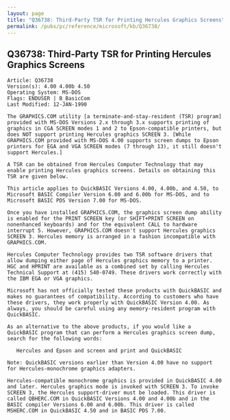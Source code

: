 ```yaml
---
layout: page
title: "Q36738: Third-Party TSR for Printing Hercules Graphics Screens"
permalink: /pubs/pc/reference/microsoft/kb/Q36738/
---
```


## Q36738: Third-Party TSR for Printing Hercules Graphics Screens

	Article: Q36738
	Version(s): 4.00 4.00b 4.50
	Operating System: MS-DOS
	Flags: ENDUSER | B_BasicCom
	Last Modified: 12-JAN-1990
	
	The GRAPHICS.COM utility [a terminate-and-stay-resident (TSR) program]
	provided with MS-DOS Versions 2.x through 3.x supports printing of
	graphics in CGA SCREEN modes 1 and 2 to Epson-compatible printers, but
	does NOT support printing Hercules graphics SCREEN 3. [While
	GRAPHICS.COM provided with MS-DOS 4.00 supports screen dumps to Epson
	printers for EGA and VGA SCREEN modes (7 through 13), it still doesn't
	support Hercules.]
	
	A TSR can be obtained from Hercules Computer Technology that may
	enable printing Hercules graphics screens. Details on obtaining this
	TSR are given below.
	
	This article applies to QuickBASIC Versions 4.00, 4.00b, and 4.50, to
	Microsoft BASIC Compiler Version 6.00 and 6.00b for MS-DOS, and to
	Microsoft BASIC PDS Version 7.00 for MS-DOS.
	
	Once you have installed GRAPHICS.COM, the graphics screen dump ability
	is enabled for the PRINT SCREEN key (or SHIFT+PRINT SCREEN on
	nonenhanced keyboards) and for the equivalent CALL to hardware
	interrupt 5. However, GRAPHICS.COM doesn't support Hercules graphics
	SCREEN 3. Hercules memory is arranged in a fashion incompatible with
	GRAPHICS.COM.
	
	Hercules Computer Technology provides two TSR software drivers that
	allow dumping either page of Hercules graphics memory to a printer.
	HGC and HPRINT are available as a combined set by calling Hercules
	Technical Support at (415) 540-0749. These drivers work correctly with
	the IBM EGA or VGA graphics.
	
	Microsoft has not officially tested these products with QuickBASIC and
	makes no guarantees of compatibility. According to customers who have
	these drivers, they work properly with QuickBASIC Version 4.00. As
	always, you should be careful using any memory-resident program with
	QuickBASIC.
	
	As an alternative to the above products, if you would like a
	QuickBASIC program that can perform a Hercules graphics screen dump,
	search for the following words:
	
	   Hercules and Epson and screen and print and QuickBASIC
	
	Note: QuickBASIC versions earlier than Version 4.00 have no support
	for Hercules-monochrome graphics adapters.
	
	Hercules-compatible monochrome graphics is provided in QuickBASIC 4.00
	and later. Hercules graphics mode is invoked with SCREEN 3. To invoke
	SCREEN 3, the Hercules support-driver must be loaded. This driver is
	called QBHERC.COM in QuickBASIC Versions 4.00 and 4.00b and in the
	BASIC compiler Versions 6.00 and 6.00b. This driver is called
	MSHERC.COM in QuickBASIC 4.50 and in BASIC PDS 7.00.
